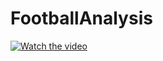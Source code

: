 # FootballAnalysis

[![Watch the video](https://img.youtube.com/vi/bGsz0xcU64g/sddefault.jpg)](https://www.youtube.com/watch?v=bGsz0xcU64g)
